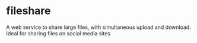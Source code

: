 fileshare
=========

A web service to share large files, with simultaneous upload and download. Ideal for sharing files on social media sites
